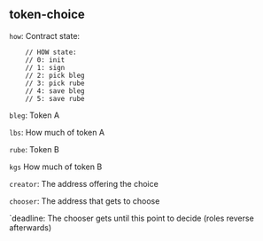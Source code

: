 token-choice
---

`how`: Contract state:

```
    // HOW state:
    // 0: init
    // 1: sign
    // 2: pick bleg
    // 3: pick rube
    // 4: save bleg
    // 5: save rube
```


`bleg`: Token A

`lbs`: How much of token A

`rube`: Token B

`kgs` How much of token B

`creator`: The address offering the choice

`chooser`: The address that gets to choose

`deadline: The chooser gets until this point to decide (roles reverse afterwards)
